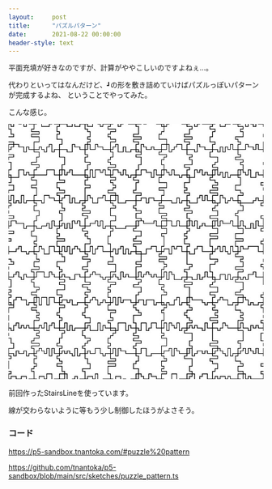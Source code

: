 ```yaml
---
layout:     post
title:      "パズルパターン"
date:       2021-08-22 00:00:00
header-style: text
---
```

平面充填が好きなのですが、計算がややこしいのですよねぇ…。

代わりといってはなんだけど、`┛`の形を敷き詰めていけばパズルっぽいパターンが完成するよね、
ということでやってみた。

こんな感じ。

![](/img/in-post/20210822161927.jpg)

前回作ったStairsLineを使っています。

線が交わらないように等もう少し制御したほうがよさそう。

### コード

<https://p5-sandbox.tnantoka.com/#puzzle%20pattern>

<https://github.com/tnantoka/p5-sandbox/blob/main/src/sketches/puzzle_pattern.ts>


